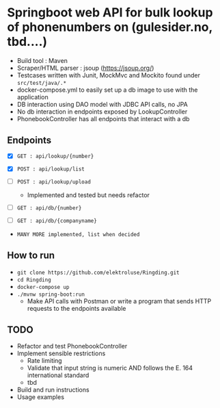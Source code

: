 # Springboot web API for bulk lookup of phonenumbers on (gulesider.no, tbd....)
- Build tool : Maven
- Scraper/HTML parser : jsoup (https://jsoup.org/)
- Testcases written with Junit, MockMvc and Mockito found under `src/test/java/.*`
- docker-compose.yml to easily set up a db image to use with the application
- DB interaction using DAO model with JDBC API calls, no JPA
- No db interaction in endpoints exposed by LookupController
- PhonebookController has all endpoints that interact with a db
## Endpoints
- [x] `GET : api/lookup/{number}`
- [x] `POST : api/lookup/list`
- [ ] `POST : api/lookup/upload`
  - Implemented and tested but needs refactor

- [ ] `GET : api/db/{number}`
- [ ] `GET : api/db/{companyname}`
- `MANY MORE implemented, list when decided`

## How to run
- `git clone https://github.com/elektroluse/Ringding.git`
- `cd Ringding`
- `docker-compose up`
- `./mvnw spring-boot:run`
  - Make API calls with Postman or write a program that sends HTTP requests to the endpoints available 

## TODO
- Refactor and test PhonebookController
- Implement sensible restrictions
  - Rate limiting
  - Validate that input string is numeric AND follows the E. 164 international standard
  - tbd
- Build and run instructions
- Usage examples